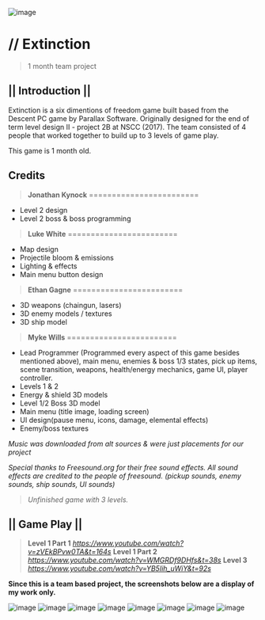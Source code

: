 ![image](https://static.wixstatic.com/media/0e8e62_1aaea562743f44b68d7f1ca2432574e0~mv2.jpg)

# // Extinction
> 1 month team project
 
## **|| Introduction ||**
Extinction is a six dimentions of freedom game built based from the Descent PC game by Parallax Software. 
Originally designed for the end of term level design II - project 2B at NSCC (2017).
The team consisted of 4 people that worked together to build up to 3 levels of game play.

This game is 1 month old.

## Credits

> **Jonathan Kynock**
========================
* Level 2 design
* Level 2 boss & boss programming

> **Luke White**
========================
* Map design
* Projectile bloom & emissions
* Lighting & effects
* Main menu button design

> **Ethan Gagne**
========================
* 3D weapons (chaingun, lasers)
* 3D enemy models / textures
* 3D ship model

> **Myke Wills**
========================
* Lead Programmer (Programmed every aspect of this game besides mentioned above), main menu, enemies & boss 1/3 states, pick up items, scene transition, weapons, health/energy mechanics, game UI, player controller.
* Levels 1 & 2
* Energy & shield 3D models
* Level 1/2 Boss 3D model
* Main menu (title image, loading screen)
* UI design(pause menu, icons, damage, elemental effects)
* Enemy/boss textures

_Music was downloaded from alt sources & were just placements for our project_

_Special thanks to Freesound.org for their free sound effects.
All sound effects are credited to the people of freesound. 
(pickup sounds, enemy sounds, ship sounds, UI sounds)_

> _Unfinished game with 3 levels._ 

## **|| Game Play ||**

> **Level 1 Part 1**
_https://www.youtube.com/watch?v=zVEkBPvw0TA&t=164s_
> **Level 1 Part 2**
_https://www.youtube.com/watch?v=WMGRDf9DHfs&t=38s_
> **Level 3**
_https://www.youtube.com/watch?v=YB5Iih_uWiY&t=92s_

**Since this is a team based project, the screenshots below are a display of my work only.**

![image](https://static.wixstatic.com/media/0e8e62_a38c3e06c16641edb6c9aa6cb4ac043f~mv2.jpg)
![image](https://static.wixstatic.com/media/0e8e62_429ea2aac784429fa18e98f3558d1eb9~mv2.jpg)
![image](https://static.wixstatic.com/media/0e8e62_118f282aefa84cf6a57e9c7f6b148397~mv2.jpg)
![image](https://static.wixstatic.com/media/0e8e62_283f1ca8a5604e8fb0c6982b93422480~mv2.jpg)
![image](https://static.wixstatic.com/media/0e8e62_2e60c7bb8bc44f0097358abb50382e7c~mv2.jpg)
![image](https://static.wixstatic.com/media/0e8e62_798fd7981738414095b4a7aa896b504b~mv2.jpg)
![image](https://static.wixstatic.com/media/0e8e62_f1d72a0f32a84e70a40bd012c857ac7c~mv2.jpg)
![image](https://static.wixstatic.com/media/0e8e62_4cc085bbd92246afa245c5121c45291b~mv2.jpg)
